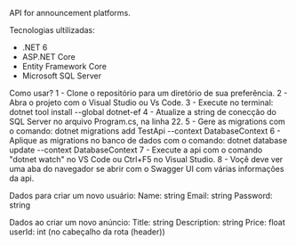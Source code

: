 API for announcement platforms.

Tecnologias ultilizadas:
  - .NET 6
  - ASP.NET Core
  - Entity Framework Core
  - Microsoft SQL Server

Como usar?
  1 - Clone o repositório para um diretório de sua preferência.
  2 - Abra o projeto com o Visual Studio ou Vs Code.
  3 - Execute no terminal: dotnet tool install --global dotnet-ef
  4 - Atualize a string de conecção do SQL Server no arquivo Program.cs, na linha 22.
  5 - Gere as migrations com o comando: dotnet migrations add TestApi --context DatabaseContext
  6 - Aplique as migrations no banco de dados com o comando: dotnet database update --context DatabaseContext
  7 - Execute a api com o comando "dotnet watch" no VS Code ou Ctrl+F5 no Visual Studio.
  8 - Voçê deve ver uma aba do navegador se abrir com o Swagger UI com várias informações da api.
  
  
 Dados para criar um novo usuário: 
    Name: string
    Email: string
    Password: string
    
Dados ao criar um novo anúncio:
    Title: string
    Description: string
    Price: float
    userId: int (no cabeçalho da rota (header))

